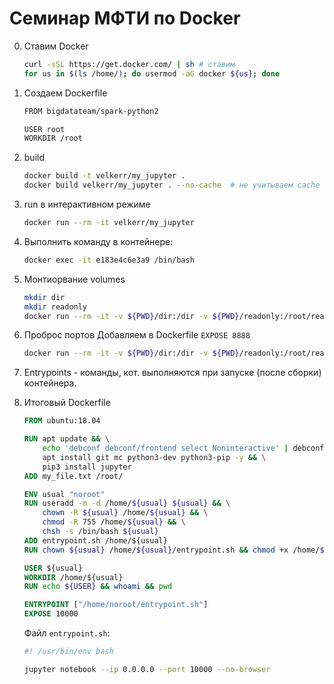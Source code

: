 # Семинар МФТИ по Docker

0. Ставим Docker

    ```bash
    curl -sSL https://get.docker.com/ | sh # ставим
    for us in $(ls /home/); do usermod -aG docker ${us}; done
    ```

1. Создаем Dockerfile

    ```bash
    FROM bigdatateam/spark-python2

    USER root
    WORKDIR /root
    ```

2. build

    ```bash
    docker build -t velkerr/my_jupyter .
    docker build velkerr/my_jupyter . --no-cache  # не учитываем cache
    ```

3. run в интерактивном режиме

    ```bash
    docker run --rm -it velkerr/my_jupyter
    ```

4. Выполнить команду в контейнере:

    ```bash
    docker exec -it e183e4c6e3a9 /bin/bash
    ```

5. Монтиорвание volumes

    ```bash
    mkdir dir
    mkdir readonly
    docker run --rm -it -v ${PWD}/dir:/dir -v ${PWD}/readonly:/root/readonly:ro velkerr/my_jupyter
    ```

6. Проброс портов
Добавляем в Dockerfile `EXPOSE 8888`

    ```bash
    docker run --rm -it -v ${PWD}/dir:/dir -v ${PWD}/readonly:/root/readonly:ro -p 20000:8888 velkerr/my_jupyter
    ```

7. Entrypoints - команды, кот. выполняются при запуске (после сборки) контейнера.

8. Итоговый Dockerfile

    ```Dockerfile
    FROM ubuntu:18.04

    RUN apt update && \
        echo 'debconf debconf/frontend select Noninteractive' | debconf-set-selections && \
        apt install git mc python3-dev python3-pip -y && \
        pip3 install jupyter
    ADD my_file.txt /root/

    ENV usual "noroot"
    RUN useradd -m -d /home/${usual} ${usual} && \
        chown -R ${usual} /home/${usual} && \
        chmod -R 755 /home/${usual} && \
        chsh -s /bin/bash ${usual}
    ADD entrypoint.sh /home/${usual}
    RUN chown ${usual} /home/${usual}/entrypoint.sh && chmod +x /home/${usual}/entrypoint.sh

    USER ${usual}
    WORKDIR /home/${usual}
    RUN echo ${USER} && whoami && pwd

    ENTRYPOINT ["/home/noroot/entrypoint.sh"]
    EXPOSE 10000
    ```

    Файл `entrypoint.sh`:

    ```bash
    #! /usr/bin/env bash

    jupyter notebook --ip 0.0.0.0 --port 10000 --no-browser
    ```
